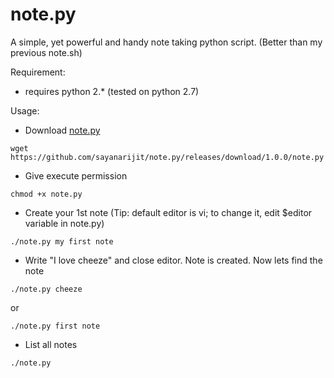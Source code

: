 # note.py

A simple, yet powerful and handy note taking python script. (Better than my previous note.sh)

Requirement:
* requires python 2.* (tested on python 2.7)

Usage:
* Download [note.py](https://github.com/sayanarijit/note.py/releases/download/1.0.0/note.py)
```
wget https://github.com/sayanarijit/note.py/releases/download/1.0.0/note.py
```
* Give execute permission
```
chmod +x note.py
```
* Create your 1st note (Tip: default editor is vi; to change it, edit $editor variable in note.py)
```
./note.py my first note
```
* Write "I love cheeze" and close editor. Note is created. Now lets find the note
```
./note.py cheeze
```
or
```
./note.py first note
```
* List all notes
```
./note.py
```
